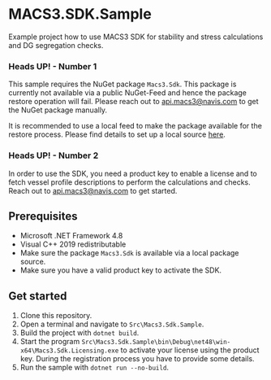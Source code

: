 # MACS3.SDK.Sample
Example project how to use MACS3 SDK for stability and stress calculations and DG segregation checks.

### Heads UP! - Number 1
This sample requires the NuGet package `Macs3.Sdk`. This package is currently not available via a public NuGet-Feed and hence the package restore operation will fail. Please reach out to api.macs3@navis.com to get the NuGet package manually.

It is recommended to use a local feed to make the package available for the restore process. Please find details to set up a local source [here](https://docs.microsoft.com/en-us/nuget/consume-packages/install-use-packages-visual-studio#package-sources).

### Heads UP! - Number 2
In order to use the SDK, you need a product key to enable a license and to fetch vessel profile descriptions to perform the calculations and checks. Reach out to api.macs3@navis.com to get started.

## Prerequisites
- Microsoft .NET Framework 4.8
- Visual C++ 2019 redistributable
- Make sure the package `Macs3.Sdk` is available via a local package source.
- Make sure you have a valid product key to activate the SDK.

## Get started
1. Clone this repository.
1. Open a terminal and navigate to `Src\Macs3.Sdk.Sample`.
1. Build the project with `dotnet build`.
1. Start the program `Src\Macs3.Sdk.Sample\bin\Debug\net48\win-x64\Macs3.Sdk.Licensing.exe` to activate your license using the product key. During the registration process you have to provide some details.
1. Run the sample with `dotnet run --no-build`.
